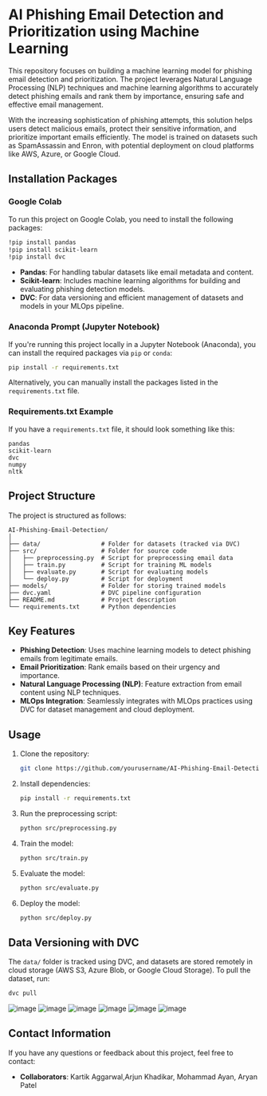 # AI Phishing Email Detection and Prioritization using Machine Learning

This repository focuses on building a machine learning model for phishing email detection and prioritization. The project leverages Natural Language Processing (NLP) techniques and machine learning algorithms to accurately detect phishing emails and rank them by importance, ensuring safe and effective email management. 

With the increasing sophistication of phishing attempts, this solution helps users detect malicious emails, protect their sensitive information, and prioritize important emails efficiently. The model is trained on datasets such as SpamAssassin and Enron, with potential deployment on cloud platforms like AWS, Azure, or Google Cloud.

## Installation Packages

### Google Colab
To run this project on Google Colab, you need to install the following packages:
```bash
!pip install pandas
!pip install scikit-learn
!pip install dvc
```

- **Pandas**: For handling tabular datasets like email metadata and content.
- **Scikit-learn**: Includes machine learning algorithms for building and evaluating phishing detection models.
- **DVC**: For data versioning and efficient management of datasets and models in your MLOps pipeline.

### Anaconda Prompt (Jupyter Notebook)
If you're running this project locally in a Jupyter Notebook (Anaconda), you can install the required packages via `pip` or `conda`:
```bash
pip install -r requirements.txt
```
Alternatively, you can manually install the packages listed in the `requirements.txt` file.

### Requirements.txt Example
If you have a `requirements.txt` file, it should look something like this:
```
pandas
scikit-learn
dvc
numpy
nltk
```

## Project Structure

The project is structured as follows:

```
AI-Phishing-Email-Detection/
│
├── data/                 # Folder for datasets (tracked via DVC)
├── src/                  # Folder for source code
│   ├── preprocessing.py  # Script for preprocessing email data
│   ├── train.py          # Script for training ML models
│   ├── evaluate.py       # Script for evaluating models
│   └── deploy.py         # Script for deployment
├── models/               # Folder for storing trained models
├── dvc.yaml              # DVC pipeline configuration
├── README.md             # Project description
└── requirements.txt      # Python dependencies
```

## Key Features
- **Phishing Detection**: Uses machine learning models to detect phishing emails from legitimate emails.
- **Email Prioritization**: Rank emails based on their urgency and importance.
- **Natural Language Processing (NLP)**: Feature extraction from email content using NLP techniques.
- **MLOps Integration**: Seamlessly integrates with MLOps practices using DVC for dataset management and cloud deployment.

## Usage

1. Clone the repository:
   ```bash
   git clone https://github.com/yourusername/AI-Phishing-Email-Detection.git
   ```

2. Install dependencies:
   ```bash
   pip install -r requirements.txt
   ```

3. Run the preprocessing script:
   ```bash
   python src/preprocessing.py
   ```

4. Train the model:
   ```bash
   python src/train.py
   ```

5. Evaluate the model:
   ```bash
   python src/evaluate.py
   ```

6. Deploy the model:
   ```bash
   python src/deploy.py
   ```

## Data Versioning with DVC

The `data/` folder is tracked using DVC, and datasets are stored remotely in cloud storage (AWS S3, Azure Blob, or Google Cloud Storage). To pull the dataset, run:
```bash
dvc pull
```

![image](https://github.com/user-attachments/assets/16e7eb5f-e3be-4e6c-87b8-bc096956ccd0)
![image](https://github.com/user-attachments/assets/00d2a9e2-81fd-487b-af20-ebf963a196a4)
![image](https://github.com/user-attachments/assets/33b17d89-0375-4bed-b1eb-ee21380f6392)
![image](https://github.com/user-attachments/assets/73a3790d-f298-4519-88d3-2b5bf5904f16)
![image](https://github.com/user-attachments/assets/8e9382e8-96ef-4431-8349-e6e5e0e1f8b0)
![image](https://github.com/user-attachments/assets/3ede5f6b-3e61-45e7-a176-2bba83efc052)



## Contact Information
If you have any questions or feedback about this project, feel free to contact:
- **Collaborators**: Kartik Aggarwal,Arjun Khadikar, Mohammad Ayan, Aryan Patel
